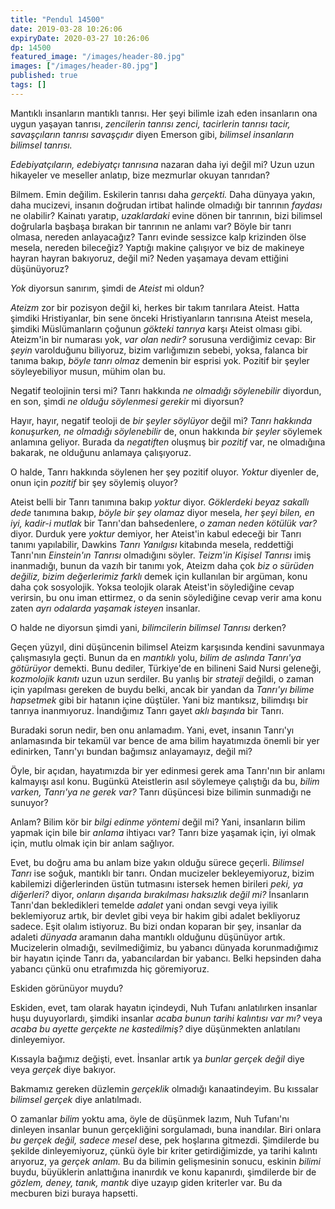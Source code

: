 ```yaml
---
title: "Pendul 14500"
date: 2019-03-28 10:26:06
expiryDate: 2020-03-27 10:26:06
dp: 14500
featured_image: "/images/header-80.jpg"
images: ["/images/header-80.jpg"]
published: true
tags: []
---
```




Mantıklı insanların mantıklı tanrısı. Her şeyi bilimle izah eden insanların ona
uygun yaşayan tanrısı, *zencilerin tanrısı zenci, tacirlerin tanrısı tacir,
savaşçıların tanrısı savaşçıdır* diyen Emerson gibi, *bilimsel insanların
bilimsel tanrısı.*

*Edebiyatçıların, edebiyatçı tanrısına* nazaran daha iyi değil mi? Uzun uzun
hikayeler ve meseller anlatıp, bize mezmurlar okuyan tanrıdan?

Bilmem. Emin değilim. Eskilerin tanrısı daha *gerçekti.* Daha dünyaya yakın,
daha mucizevi, insanın doğrudan irtibat halinde olmadığı bir tanrının *faydası*
ne olabilir? Kainatı yaratıp, *uzaklardaki* evine dönen bir tanrının, bizi
bilimsel doğrularla başbaşa bırakan bir tanrının ne anlamı var? Böyle bir tanrı
olmasa, nereden anlayacağız? Tanrı evinde sessizce kalp krizinden ölse mesela,
nereden bileceğiz? Yaptığı makine çalışıyor ve biz de makineye hayran hayran
bakıyoruz, değil mi? Neden yaşamaya devam ettiğini düşünüyoruz?

*Yok* diyorsun sanırım, şimdi de *Ateist* mi oldun?

*Ateizm* zor bir pozisyon değil ki, herkes bir takım tanrılara Ateist. Hatta
şimdiki Hristiyanlar, bin sene önceki Hristiyanların tanrısına Ateist mesela,
şimdiki Müslümanların çoğunun *gökteki tanrıya* karşı Ateist olması gibi.
Ateizm'in bir numarası yok, *var olan nedir?* sorusuna verdiğimiz cevap: Bir
*şeyin* varolduğunu biliyoruz, bizim varlığımızın sebebi, yoksa, falanca bir
tanıma bakıp, *böyle tanrı olmaz* demenin bir esprisi yok. Pozitif bir şeyler
söyleyebiliyor musun, mühim olan bu.

Negatif teolojinin tersi mi? Tanrı hakkında *ne olmadığı söylenebilir* diyordun,
en son, şimdi *ne olduğu söylenmesi gerekir* mi diyorsun?

Hayır, hayır, negatif teoloji de *bir şeyler söylüyor* değil mi? *Tanrı hakkında
konuşurken, ne olmadığı söylenebilir* de, onun hakkında *bir şeyler* söylemek
anlamına geliyor. Burada da *negatiften* oluşmuş bir *pozitif* var, ne
olmadığına bakarak, ne olduğunu anlamaya çalışıyoruz.

O halde, Tanrı hakkında söylenen her şey pozitif oluyor. *Yoktur* diyenler de,
onun için *pozitif* bir şey söylemiş oluyor?

Ateist belli bir Tanrı tanımına bakıp *yoktur* diyor. *Göklerdeki beyaz sakallı
dede* tanımına bakıp, *böyle bir şey olamaz* diyor mesela, *her şeyi bilen, en
iyi, kadir-i mutlak* bir Tanrı'dan bahsedenlere, *o zaman neden kötülük var?*
diyor. Durduk yere *yoktur* demiyor, her Ateist'in kabul edeceği bir Tanrı
tanımı yapılabilir, Dawkins *Tanrı Yanılgısı* kitabında mesela, reddettiği
Tanrı'nın *Einstein'ın Tanrısı* olmadığını söyler. *Teizm'in Kişisel Tanrısı*
imiş inanmadığı, bunun da vazıh bir tanımı yok, Ateizm daha çok *biz o sürüden
değiliz, bizim değerlerimiz farklı* demek için kullanılan bir argüman, konu
daha çok sosyolojik. Yoksa teolojik olarak Ateist'in söylediğine cevap verirsin,
bu onu iman ettirmez, o da senin söylediğine cevap verir ama konu zaten *ayrı
odalarda yaşamak isteyen* insanlar.

O halde ne diyorsun şimdi yani, *bilimcilerin bilimsel Tanrısı* derken?

Geçen yüzyıl, dini düşüncenin bilimsel Ateizm karşısında kendini savunmaya
çalışmasıyla geçti. Bunun da en *mantıklı* yolu, *bilim de aslında Tanrı'ya
götürüyor* demekti. Bunu dediler, Türkiye'de en bilineni Said Nursi geleneği,
*kozmolojik kanıtı* uzun uzun serdiler. Bu yanlış bir *strateji* değildi, o
zaman için yapılması gereken de buydu belki, ancak bir yandan da *Tanrı'yı
bilime hapsetmek* gibi bir hatanın içine düştüler. Yani biz mantıksız, bilimdışı
bir tanrıya inanmıyoruz. İnandığımız Tanrı gayet *aklı başında* bir Tanrı.

Buradaki sorun nedir, ben onu anlamadım. Yani, evet, insanın Tanrı'yı
anlamasında bir tekamül var bence de ama bilim hayatımızda önemli bir yer
edinirken, Tanrı'yı bundan bağımsız anlayamayız, değil mi?

Öyle, bir açıdan, hayatımızda bir yer edinmesi gerek ama Tanrı'nın bir anlamı
kalmayışı asıl konu. Bugünkü Ateistlerin asıl söylemeye çalıştığı da bu, *bilim
varken, Tanrı'ya ne gerek var?* Tanrı düşüncesi bize bilimin sunmadığı ne
sunuyor?

Anlam? Bilim kör bir *bilgi edinme yöntemi* değil mi? Yani, insanların bilim
yapmak için bile bir *anlama* ihtiyacı var? Tanrı bize yaşamak için, iyi olmak
için, mutlu olmak için bir anlam sağlıyor.

Evet, bu doğru ama bu anlam bize yakın olduğu sürece geçerli. *Bilimsel Tanrı*
ise soğuk, mantıklı bir tanrı. Ondan mucizeler bekleyemiyoruz, bizim kabilemizi
diğerlerinden üstün tutmasını istersek hemen birileri *peki, ya diğerleri?*
diyor, *onların dışarıda bırakılması haksızlık değil mi?* İnsanların Tanrı'dan
bekledikleri temelde *adalet* yani ondan sevgi veya iyilik beklemiyoruz artık,
bir devlet gibi veya bir hakim gibi adalet bekliyoruz sadece. Eşit olalım
istiyoruz. Bu bizi ondan koparan bir şey, insanlar da adaleti *dünyada* aramanın
daha mantıklı olduğunu düşünüyor artık. Mucizelerin olmadığı, sevilmediğimiz, bu
yabancı dünyada korunmadığımız bir hayatın içinde Tanrı da, yabancılardan bir
yabancı. Belki hepsinden daha yabancı çünkü onu etrafımızda hiç göremiyoruz.

Eskiden görünüyor muydu?

Eskiden, evet, tam olarak hayatın içindeydi, Nuh Tufanı anlatılırken insanlar
huşu duyuyorlardı, şimdiki insanlar *acaba bunun tarihi kalıntısı var mı?* veya
*acaba bu ayette gerçekte ne kastedilmiş?* diye düşünmekten anlatılanı
dinleyemiyor.

Kıssayla bağımız değişti, evet. İnsanlar artık ya *bunlar gerçek değil* diye
veya *gerçek* diye bakıyor.

Bakmamız gereken düzlemin *gerçeklik* olmadığı kanaatindeyim. Bu kıssalar
*bilimsel gerçek* diye anlatılmadı.

O zamanlar *bilim* yoktu ama, öyle de düşünmek lazım, Nuh Tufanı'nı dinleyen
insanlar bunun gerçekliğini sorgulamadı, buna inandılar. Biri onlara *bu gerçek
değil, sadece mesel* dese, pek hoşlarına gitmezdi. Şimdilerde bu şekilde
dinleyemiyoruz, çünkü öyle bir kriter getirdiğimizde, ya tarihi kalıntı
arıyoruz, ya *gerçek anlam.* Bu da bilimin gelişmesinin sonucu, eskinin *bilimi*
buydu, büyüklerin anlattığına inanırdık ve konu kapanırdı, şimdilerde bir de
*gözlem, deney, tanık, mantık* diye uzayıp giden kriterler var. Bu da mecburen
bizi buraya hapsetti.




